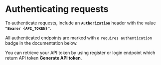 # Authenticating requests

To authenticate requests, include an **`Authorization`** header with the value **`"Bearer {API_TOKEN}"`**.

All authenticated endpoints are marked with a `requires authentication` badge in the documentation below.

You can retrieve your API token by using register or login endpoint which return API token <b>Generate API token</b>.
